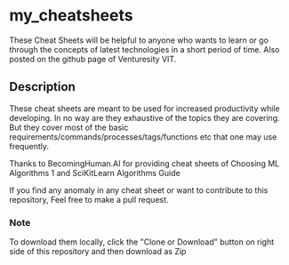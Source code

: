 # my_cheatsheets

These Cheat Sheets will be helpful to anyone who wants to learn or go through the concepts of latest technologies in a short period of time. Also posted on the github page of Venturesity VIT.

## Description

These cheat sheets are meant to be used for increased productivity while developing. In no way are they exhaustive of the topics they are covering. But they cover most of the basic requirements/commands/processes/tags/functions etc that one may use frequently.

Thanks to BecomingHuman.AI for providing cheat sheets of Choosing ML Algorithms 1 and SciKitLearn Algorithms Guide

If you find any anomaly in any cheat sheet or want to contribute to this repository, Feel free to make a pull request.

### Note
To download them locally, click the "Clone or Download" button on right side of this repository and then download as Zip
